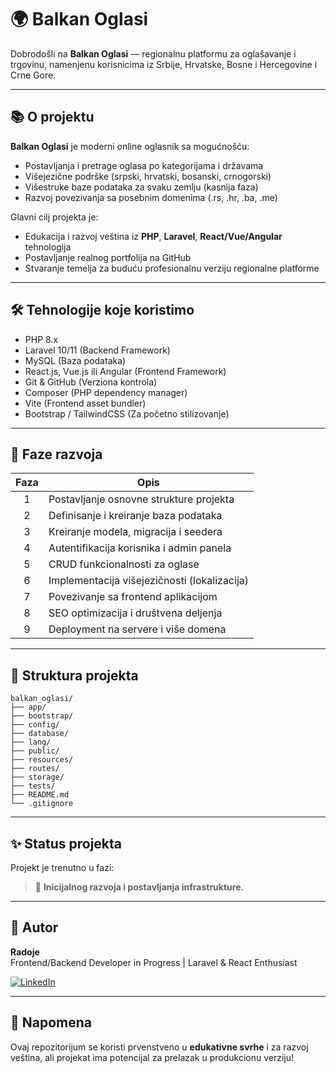 # 🌍 Balkan Oglasi

Dobrodošli na **Balkan Oglasi** — regionalnu platformu za oglašavanje i trgovinu, namenjenu korisnicima iz Srbije, Hrvatske, Bosne i Hercegovine i Crne Gore.

---

## 📚 O projektu

**Balkan Oglasi** je moderni online oglasnik sa mogućnošću:
- Postavljanja i pretrage oglasa po kategorijama i državama
- Višejezične podrške (srpski, hrvatski, bosanski, crnogorski)
- Višestruke baze podataka za svaku zemlju (kasnija faza)
- Razvoj povezivanja sa posebnim domenima (.rs, .hr, .ba, .me)

Glavni cilj projekta je:
- Edukacija i razvoj veština iz **PHP**, **Laravel**, **React/Vue/Angular** tehnologija
- Postavljanje realnog portfolija na GitHub
- Stvaranje temelja za buduću profesionalnu verziju regionalne platforme

---

## 🛠️ Tehnologije koje koristimo

- PHP 8.x
- Laravel 10/11 (Backend Framework)
- MySQL (Baza podataka)
- React.js, Vue.js ili Angular (Frontend Framework)
- Git & GitHub (Verziona kontrola)
- Composer (PHP dependency manager)
- Vite (Frontend asset bundler)
- Bootstrap / TailwindCSS (Za početno stilizovanje)

---

## 🚀 Faze razvoja

| Faza | Opis |
|:----:|------|
| 1    | Postavljanje osnovne strukture projekta |
| 2    | Definisanje i kreiranje baza podataka |
| 3    | Kreiranje modela, migracija i seedera |
| 4    | Autentifikacija korisnika i admin panela |
| 5    | CRUD funkcionalnosti za oglase |
| 6    | Implementacija višejezičnosti (lokalizacija) |
| 7    | Povezivanje sa frontend aplikacijom |
| 8    | SEO optimizacija i društvena deljenja |
| 9    | Deployment na servere i više domena |

---

## 📂 Struktura projekta

```
balkan_oglasi/
├── app/
├── bootstrap/
├── config/
├── database/
├── lang/
├── public/
├── resources/
├── routes/
├── storage/
├── tests/
├── README.md
└── .gitignore
```

---

## ✨ Status projekta

Projekt je trenutno u fazi:
> 📍 **Inicijalnog razvoja i postavljanja infrastrukture.**

---

## 🤝 Autor

**Radoje**  
Frontend/Backend Developer in Progress | Laravel & React Enthusiast  

[![LinkedIn](https://img.shields.io/badge/LinkedIn-Connect-blue)](https://www.linkedin.com/in/radoje-bo%C5%BEi%C4%87-9b199930b/?otpToken=MTMwNjFjZTUxMDJkY2RjNGI0MmIwZmViNDExYWUyYjI4ZmNiZDE0ODlkYTk4YjYzN2JjZTAxNmU0NjVlNWZmMmY2ZDdkMWU5NTFiN2VkZjc3MGY4Yzg4NDdiZWE3OWY3M2E1YzgwMWM5NDNlYjgyNjUzYTgzMDFlLDEsMQ%3D%3D&midSig=1vHS6khS8HXHI1&eid=lx0d3p-m9x48k8n-73&midToken=AQFpFw3oBk_kKg&trkEmail=eml-email_pymk_02-header-0-profile_glimmer-null-lx0d3p%7Em9x48k8n%7E73-null-null&trk=eml-email_pymk_02-header-0-profile_glimmer&originalSubdomain=rs) 


---

## 📢 Napomena

Ovaj repozitorijum se koristi prvenstveno u **edukativne svrhe** i za razvoj veština, ali projekat ima potencijal za prelazak u produkcionu verziju!

